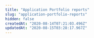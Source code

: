 ```yaml
---
title: "Application Portfolio reports"
slug: "application-portfolio-reports"
hidden: false
createdAt: "2020-08-14T07:21:03.496Z"
updatedAt: "2020-08-15T03:28:17.967Z"
---
```

